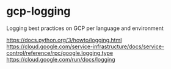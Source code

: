# gcp-logging
Logging best practices on GCP per language and environment



https://docs.python.org/3/howto/logging.html 
https://cloud.google.com/service-infrastructure/docs/service-control/reference/rpc/google.logging.type  
https://cloud.google.com/run/docs/logging  
